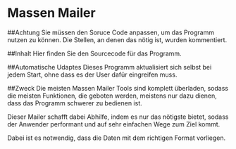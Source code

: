 ﻿# Massen Mailer


##Achtung
Sie müssen den Soruce Code anpassen, um das Programm nutzen zu können. Die Stellen, an denen das nötig ist, wurden kommentiert.

##Inhalt
Hier finden Sie den Sourcecode für das Programm.

##Automatische Udaptes
Dieses Programm aktualisiert sich selbst bei jedem Start, ohne dass es der User dafür eingreifen muss.

##Zweck
Die meisten Massen Mailer Tools sind komplett überladen, sodass die meisten Funktionen, die geboten werden, meistens nur dazu dienen, dass das Programm schwerer zu bedienen ist.

Dieser Mailer schafft dabei Abhilfe, indem es nur das nötigste bietet, sodass der Anwender performant und auf sehr einfachen Wege zum Ziel kommt.

Dabei ist es notwendig, dass die Daten mit dem richtigen Format vorliegen.